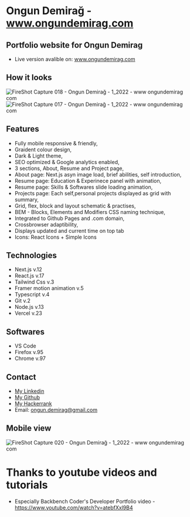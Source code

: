 # Ongun Demirağ - www.ongundemirag.com

## Portfolio website for Ongun Demirag

- Live version avalible on: www.ongundemirag.com

## How it looks

![FireShot Capture 018 - Ongun Demirağ - 1_2022 - www ongundemirag com](https://user-images.githubusercontent.com/34207598/149514834-2a760ea4-ecbf-470e-afe8-24aca73606b8.png)
![FireShot Capture 017 - Ongun Demirağ - 1_2022 - www ongundemirag com](https://user-images.githubusercontent.com/34207598/149514843-1e297a1f-8ac4-4d1c-859c-07a138e49d0f.png)

## Features

- Fully mobile responsive & friendly,
- Graident colour design,
- Dark & Light theme,
- SEO optimized & Google analytics enabled,
- 3 sections, About, Resume and Project page,
- About page: Next.js asyn image load, brief abilities, self introduction,
- Resume page: Education & Experinece panel with animation,
- Resume page: Skills & Softwares slide loading animation,
- Projects page: Each self,personal projects displayed as grid with summary,
- Grid, flex, block and layout schematic & practises,
- BEM - Blocks, Elements and Modifiers CSS naming technique,
- Integrated to Github Pages and .com domain,
- Crossbrowser adaptibility,
- Displays updated and current time on top tab
- Icons: React Icons + Simple Icons

## Technologies

- Next.js v.12
- React.js v.17
- Tailwind Css v.3
- Framer motion animation v.5
- Typescript v.4
- Git v.2
- Node.js v.13
- Vercel v.23

## Softwares

- VS Code
- Firefox v.95
- Chrome v.97

## Contact

- [My Linkedin](https://www.linkedin.com/in/ongun-demirag/)
- [My Github](https://github.com/wodsuz)
- [My Hackerrank](https://www.hackerrank.com/wodsuz)
- Email: ongun.demirag@gmail.com

## Mobile view

![FireShot Capture 020 - Ongun Demirağ - 1_2022 - www ongundemirag com](https://user-images.githubusercontent.com/34207598/149514885-8d5e90ff-cb34-4afe-83cd-017fe2a8161a.png)




# Thanks to youtube videos and tutorials

- Especially Backbench Coder's Developer Portfolio video - https://www.youtube.com/watch?v=atebfXxl9B4
